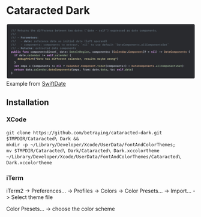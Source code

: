 # Cataracted Dark

![Cataracted Dark](Preview.png)
Example from [SwiftDate](https://github.com/malcommac/SwiftDate)

## Installation

### XCode
```
git clone https://github.com/betraying/cataracted-dark.git $TMPDIR/Cataracted\ Dark &&
mkdir -p ~/Library/Developer/Xcode/UserData/FontAndColorThemes;
mv $TMPDIR/Cataracted\ Dark/Cataracted\ Dark.xccolortheme ~/Library/Developer/Xcode/UserData/FontAndColorThemes/Cataracted\ Dark.xccolortheme
```

### iTerm
iTerm2 -> Preferences... -> Profiles -> Colors -> Color Presets... -> Import... -> Select theme file

Color Presets... -> choose the color scheme
